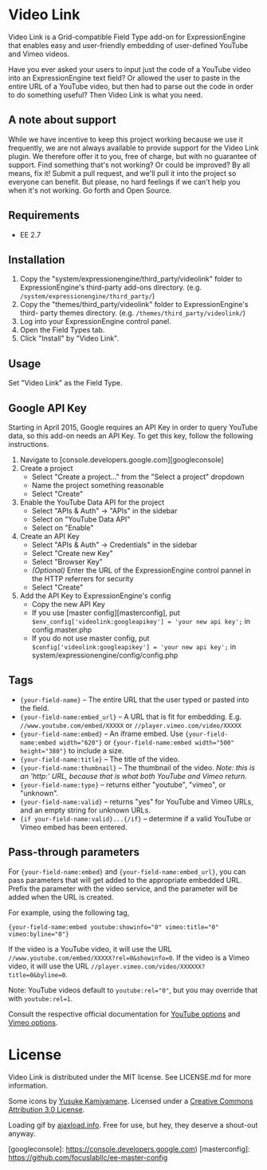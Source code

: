 # Video Link

Video Link is a Grid-compatible Field Type add-on for ExpressionEngine that
enables easy and user-friendly embedding of user-defined YouTube and Vimeo
videos.

Have you ever asked your users to input just the code of a YouTube video into
an ExpressionEngine text field? Or allowed the user to paste in the entire URL
of a YouTube video, but then had to parse out the code in order to do
something useful? Then Video Link is what you need.

## A note about support

While we have incentive to keep this project working because we use it
frequently, we are not always available to provide support for the Video Link
plugin. We therefore offer it to you, free of charge, but with no guarantee of
support. Find something that's not working? Or could be improved? By all
means, fix it! Submit a pull request, and we'll pull it into the project so
everyone can benefit. But please, no hard feelings if we can't help you when
it's not working. Go forth and Open Source.

## Requirements

* EE 2.7

## Installation

1. Copy the "system/expressionengine/third_party/videolink" folder to
ExpressionEngine's third-party add-ons directory. (e.g.
`/system/expressionengine/third_party/`)
2. Copy the "themes/third_party/videolink" folder to ExpressionEngine's third-
party themes directory. (e.g. `/themes/third_party/videolink/`)
3. Log into your ExpressionEngine control panel.
4. Open the Field Types tab.
5. Click "Install" by "Video Link".

## Usage

Set "Video Link" as the Field Type.

## Google API Key

Starting in April 2015, Google requires an API Key in order to query YouTube
data, so this add-on needs an API Key. To get this key, follow the following
instructions.

1.  Navigate to [console.developers.google.com][googleconsole]
2.  Create a project
    * Select "Create a project..." from the "Select a project" dropdown
    * Name the project something reasonable
    * Select "Create"
3.  Enable the YouTube Data API for the project
    * Select "APIs & Auth" -> "APIs" in the sidebar
    * Select on "YouTube Data API"
    * Select on "Enable"
4. Create an API Key
    * Select "APIs & Auth" -> Credentials" in the sidebar
    * Select "Create new Key"
    * Select "Browser Key"
    * _(Optional)_ Enter the URL of the ExpressionEngine control pannel in the
      HTTP referrers for security
    * Select "Create"
5. Add the API Key to ExpressionEngine's config
    * Copy the new API Key
    * If you use [master config][masterconfig], put
      `$env_config['videolink:googleapikey'] = 'your new api key';` in
      config.master.php
    * If you do not use master config, put
      `$config['videolink:googleapikey'] = 'your new api key';` in
      system/expressionengine/config/config.php

## Tags

* `{your-field-name}` – The entire URL that the user typed or pasted into the
  field.
* `{your-field-name:embed_url}` – A URL that is fit for embedding. E.g.
  `//www.youtube.com/embed/XXXXX` or `//player.vimeo.com/video/XXXXX`
* `{your-field-name:embed}` – An iframe embed. Use
  `{your-field-name:embed width="620"}` or
  `{your-field-name:embed width="500" height="380"}` to include a size.
* `{your-field-name:title}` – The title of the video.
* `{your-field-name:thumbnail}` – The thumbnail of the video. *Note: this is
  an 'http:' URL, because that is what both YouTube and Vimeo return.*
* `{your-field-name:type}` – returns either "youtube", "vimeo", or "unknown".
* `{your-field-name:valid}` – returns "yes" for YouTube and Vimeo URLs, and
  an empty string for unknown URLs.
* `{if your-field-name:valid}...{/if}` – determine if a valid YouTube or Vimeo
  embed has been entered.

## Pass-through parameters

For `{your-field-name:embed}` and `{your-field-name:embed_url}`, you can pass
parameters that will get added to the appropriate embedded URL. Prefix the
parameter with the video service, and the parameter will be added when the URL
is created.

For example, using the following tag,

```
{your-field-name:embed youtube:showinfo="0" vimeo:title="0" vimeo:byline="0"}
```

If the video is a YouTube video, it will use the URL
`//www.youtube.com/embed/XXXXX?rel=0&showinfo=0`. If the video is a Vimeo
video, it will use the URL `//player.vimeo.com/video/XXXXXX?title=0&byline=0`.

Note: YouTube videos default to `youtube:rel="0"`, but you may override that
with `youtube:rel=1`.

Consult the respective official documentation for [YouTube options][opts-yt]
and [Vimeo options][opts-vm].

# License

Video Link is distributed under the MIT license. See LICENSE.md for more
information.

Some icons by [Yusuke Kamiyamane](http://p.yusukekamiyamane.com/). Licensed
under a [Creative Commons Attribution 3.0
License](http://creativecommons.org/licenses/by/3.0/).

Loading gif by [ajaxload.info](http://www.ajaxload.info/). Free for use, but
hey, they deserve a shout-out anyway.

[opts-yt]: https://developers.google.com/youtube/player_parameters
[opts-vm]: http://developer.vimeo.com/player/embedding
[googleconsole]: https://console.developers.google.com)
[masterconfig]: https://github.com/focuslabllc/ee-master-config
